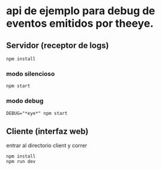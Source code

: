 # api de ejemplo para debug de eventos emitidos por theeye.

## Servidor (receptor de logs)

```
npm install
```

### modo silencioso

```
npm start
```

### modo debug

```
DEBUG="*eye*" npm start
```

## Cliente (interfaz web)

entrar al directorio client y correr

```
npm install
npm run dev
```
